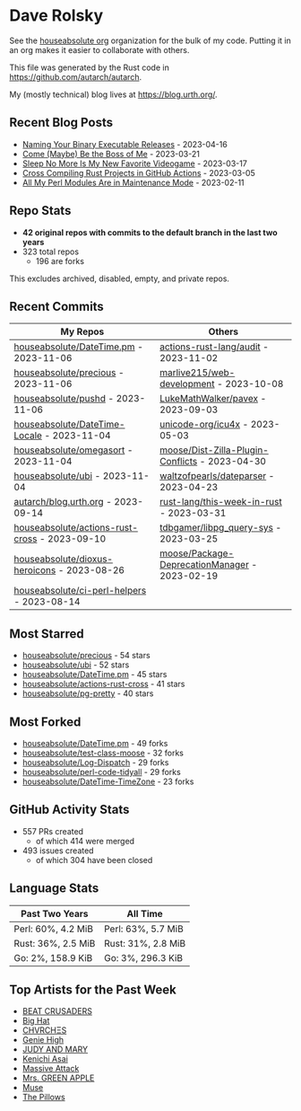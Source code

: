 
# Dave Rolsky

See the [houseabsolute org](https://github.com/houseabsolute) organization for
the bulk of my code. Putting it in an org makes it easier to collaborate with
others.

This file was generated by the Rust code in
https://github.com/autarch/autarch.

My (mostly technical) blog lives at https://blog.urth.org/.

## Recent Blog Posts

- [Naming Your Binary Executable Releases](https://blog.urth.org/2023/04/16/naming-your-binary-executable-releases/) - 2023-04-16
- [Come (Maybe) Be the Boss of Me](https://blog.urth.org/2023/03/21/come-maybe-be-the-boss-of-me/) - 2023-03-21
- [Sleep No More Is My New Favorite Videogame](https://blog.urth.org/2023/03/17/sleep-no-more-is-my-new-favorite-videogame/) - 2023-03-17
- [Cross Compiling Rust Projects in GitHub Actions](https://blog.urth.org/2023/03/05/cross-compiling-rust-projects-in-github-actions/) - 2023-03-05
- [All My Perl Modules Are in Maintenance Mode](https://blog.urth.org/2023/02/11/all-my-perl-modules-are-in-maintenance-mode/) - 2023-02-11


## Repo Stats
- **42 original repos with commits to the default branch in the last two years**
- 323 total repos
  - 196 are forks

This excludes archived, disabled, empty, and private repos.

## Recent Commits
| My Repos | Others |
|----------|--------|
| [houseabsolute/DateTime.pm](https://github.com/houseabsolute/DateTime.pm) - 2023-11-06              | [actions-rust-lang/audit](https://github.com/actions-rust-lang/audit) - 2023-11-02                |
| [houseabsolute/precious](https://github.com/houseabsolute/precious) - 2023-11-06              | [marlive215/web-development](https://github.com/marlive215/web-development) - 2023-10-08                |
| [houseabsolute/pushd](https://github.com/houseabsolute/pushd) - 2023-11-06              | [LukeMathWalker/pavex](https://github.com/LukeMathWalker/pavex) - 2023-09-03                |
| [houseabsolute/DateTime-Locale](https://github.com/houseabsolute/DateTime-Locale) - 2023-11-04              | [unicode-org/icu4x](https://github.com/unicode-org/icu4x) - 2023-05-03                |
| [houseabsolute/omegasort](https://github.com/houseabsolute/omegasort) - 2023-11-04              | [moose/Dist-Zilla-Plugin-Conflicts](https://github.com/moose/Dist-Zilla-Plugin-Conflicts) - 2023-04-30                |
| [houseabsolute/ubi](https://github.com/houseabsolute/ubi) - 2023-11-04              | [waltzofpearls/dateparser](https://github.com/waltzofpearls/dateparser) - 2023-04-23                |
| [autarch/blog.urth.org](https://github.com/autarch/blog.urth.org) - 2023-09-14              | [rust-lang/this-week-in-rust](https://github.com/rust-lang/this-week-in-rust) - 2023-03-31                |
| [houseabsolute/actions-rust-cross](https://github.com/houseabsolute/actions-rust-cross) - 2023-09-10              | [tdbgamer/libpg_query-sys](https://github.com/tdbgamer/libpg_query-sys) - 2023-03-25                |
| [houseabsolute/dioxus-heroicons](https://github.com/houseabsolute/dioxus-heroicons) - 2023-08-26              | [moose/Package-DeprecationManager](https://github.com/moose/Package-DeprecationManager) - 2023-02-19                |
| [houseabsolute/ci-perl-helpers](https://github.com/houseabsolute/ci-perl-helpers) - 2023-08-14              |                 |


## Most Starred
- [houseabsolute/precious](https://github.com/houseabsolute/precious) - 54 stars
- [houseabsolute/ubi](https://github.com/houseabsolute/ubi) - 52 stars
- [houseabsolute/DateTime.pm](https://github.com/houseabsolute/DateTime.pm) - 45 stars
- [houseabsolute/actions-rust-cross](https://github.com/houseabsolute/actions-rust-cross) - 41 stars
- [houseabsolute/pg-pretty](https://github.com/houseabsolute/pg-pretty) - 40 stars


## Most Forked
- [houseabsolute/DateTime.pm](https://github.com/houseabsolute/DateTime.pm) - 49 forks
- [houseabsolute/test-class-moose](https://github.com/houseabsolute/test-class-moose) - 32 forks
- [houseabsolute/Log-Dispatch](https://github.com/houseabsolute/Log-Dispatch) - 29 forks
- [houseabsolute/perl-code-tidyall](https://github.com/houseabsolute/perl-code-tidyall) - 29 forks
- [houseabsolute/DateTime-TimeZone](https://github.com/houseabsolute/DateTime-TimeZone) - 23 forks


## GitHub Activity Stats
- 557 PRs created
  - of which 414 were merged
- 493 issues created
  - of which 304 have been closed

## Language Stats
| Past Two Years        | All Time                |
|-----------------------|-------------------------|
| Perl: 60%, 4.2 MiB              | Perl: 63%, 5.7 MiB                |
| Rust: 36%, 2.5 MiB              | Rust: 31%, 2.8 MiB                |
| Go: 2%, 158.9 KiB              | Go: 3%, 296.3 KiB                |


## Top Artists for the Past Week
* [BEAT CRUSADERS](https://musicbrainz.org/artist/e8575463-1ef4-4fc7-8d63-b8b12fe3c13b)
* [Big Hat](https://musicbrainz.org/artist/5c404a8a-abc7-466b-b5ff-08cf3b4cc75c)
* [CHVRCHΞS](https://musicbrainz.org/artist/6a93afbb-257f-4166-b389-9f2a1e5c5df8)
* [Genie High](https://musicbrainz.org/search?query=Genie%20High&amp;type=artist&amp;method=indexed)
* [JUDY AND MARY](https://musicbrainz.org/artist/63b6dd9a-916d-4076-b898-43763aac6bce)
* [Kenichi Asai](https://musicbrainz.org/artist/72a9306d-b95b-41b7-9d04-d25768f15290)
* [Massive Attack](https://musicbrainz.org/artist/10adbe5e-a2c0-4bf3-8249-2b4cbf6e6ca8)
* [Mrs. GREEN APPLE](https://musicbrainz.org/artist/9ce674b7-5180-41f7-9ac2-95dc0d8a0ed2)
* [Muse](https://musicbrainz.org/artist/9c9f1380-2516-4fc9-a3e6-f9f61941d090)
* [The Pillows](https://musicbrainz.org/search?query=The%20Pillows&amp;type=artist&amp;method=indexed)

